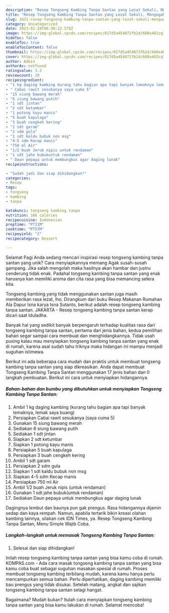 ```yaml
---
description: "Resep Tongseng Kambing Tanpa Santan yang Lezat Sekali, Mengugah Selera"
title: "Resep Tongseng Kambing Tanpa Santan yang Lezat Sekali, Mengugah Selera"
slug: 1621-resep-tongseng-kambing-tanpa-santan-yang-lezat-sekali-mengugah-selera
category: Uncategorized
date: 2023-02-28T06:30:22.579Z
image: https://img-global.cpcdn.com/recipes/017d5a454872fb2d/680x482cq70/tongseng-kambing-tanpa-santan-foto-resep-utama.jpg
hideToc: false
enableToc: true
enableTocContent: false
thumbnail: https://img-global.cpcdn.com/recipes/017d5a454872fb2d/680x482cq70/tongseng-kambing-tanpa-santan-foto-resep-utama.jpg
cover: https://img-global.cpcdn.com/recipes/017d5a454872fb2d/680x482cq70/tongseng-kambing-tanpa-santan-foto-resep-utama.jpg
author: Admin
authorAv: notfound
ratingvalue: 3.2
reviewcount: 20
recipeingredient:
- "1 kg daging kambing kurang tahu bagian apa tapi banyak lemaknya lemak saya buang"
- " Cabai rawit sesukanya saya cuma 5"
- "15 siung bawang merah"
- "6 siung bawang putih"
- "1 sdt jintan"
- "2 sdt ketumbar"
- "1 potong kayu manis"
- "5 buah kapulaga"
- "3 buah cengkeh kering"
- "1 sdt garam"
- "2 sdm gula"
- "1 sdt kaldu bubuk non msg"
- "4-5 sdm Kecap manis"
- "750 ml Air"
- "1/2 buah Jeruk nipis untuk rendaman"
- "1 sdt jahe bubukuntuk rendaman"
- " Daun pepaya untuk membungkus agar daging lunak"
recipeinstructions:

- "Sudah jadi dan siap dihidangkan!"
categories:
- Resep
tags:
- tongseng
- kambing
- tanpa

katakunci: tongseng kambing tanpa 
nutrition: 166 calories
recipecuisine: Indonesian
preptime: "PT11M"
cooktime: "PT57M"
recipeyield: "2"
recipecategory: Dessert

---
```



Selamat Pagi Anda sedang mencari inspirasi resep tongseng kambing tanpa santan yang unik? Cara menyiapkannya memang Agak susah-susah gampang. Jika salah mengolah maka hasilnya akan hambar dan justru cenderung tidak enak. Padahal tongseng kambing tanpa santan yang enak harusnya kan memiliki aroma dan cita rasa yang bisa memancing selera kita.


Tongseng kambing yang tidak menggunakan santan juga masih memberikan rasa lezat, lho. Dirangkum dari buku Resep Makanan Rumahan Ala Dapur Isna karya Isna Sutanto, berikut adalah resep tongseng kambing tanpa santan. JAKARTA - Resep tongseng kambing tanpa santan kerap dicari saat Iduladha.

Banyak hal yang sedikit banyak berpengaruh terhadap kualitas rasa dari tongseng kambing tanpa santan, pertama dari jenis bahan, kedua pemilihan bahan segar sampai cara membuat dan menghidangkannya. Tidak usah pusing kalau mau menyiapkan tongseng kambing tanpa santan yang enak di rumah, karena asal sudah tahu triknya maka hidangan ini mampu menjadi suguhan istimewa.


Berikut ini ada beberapa cara mudah dan praktis untuk membuat tongseng kambing tanpa santan yang siap dikreasikan. Anda dapat membuat Tongseng Kambing Tanpa Santan menggunakan 17 jenis bahan dan 0 langkah pembuatan. Berikut ini cara untuk menyiapkan hidangannya.

<!--inarticleads1-->

##### Bahan-bahan dan bumbu yang dibutuhkan untuk menyiapkan Tongseng Kambing Tanpa Santan:

1. Ambil 1 kg daging kambing (kurang tahu bagian apa tapi banyak lemaknya, lemak saya buang)
1. Persiapkan  Cabai rawit sesukanya (saya cuma 5)
1. Gunakan 15 siung bawang merah
1. Sediakan 6 siung bawang putih
1. Sediakan 1 sdt jintan
1. Siapkan 2 sdt ketumbar
1. Siapkan 1 potong kayu manis
1. Persiapkan 5 buah kapulaga
1. Persiapkan 3 buah cengkeh kering
1. Ambil 1 sdt garam
1. Persiapkan 2 sdm gula
1. Siapkan 1 sdt kaldu bubuk non msg
1. Siapkan 4-5 sdm Kecap manis
1. Persiapkan 750 ml Air
1. Ambil 1/2 buah Jeruk nipis (untuk rendaman)
1. Gunakan 1 sdt jahe bubuk(untuk rendaman)
1. Sediakan  Daun pepaya untuk membungkus agar daging lunak


Dagingnya lembut dan baunya pun gak prengus. Rasa hidangannya dijamin sedap dan kaya rempah. Namun, apabila tertarik bikin kreasi olahan kambing lainnya, silakan cek IDN Times, ya. Resep Tongseng Kambing Tanpa Santan, Menu Simple Wajib Coba. 

<!--inarticleads2-->

##### Langkah-langkah untuk memasak Tongseng Kambing Tanpa Santan:


1. Selesai dan siap dihidangkan!

Inilah resep tongseng kambing tanpa santan yang bisa kamu coba di rumah. KOMPAS.com - Ada cara masak tongseng kambing tanpa santan yang bisa kamu coba buat sebagai suguhan masakan spesial di rumah. Proses membuat tongseng kambing terbilang mudah, karena kamu hanya perlu mencampurkan semua bahan. Perlu diperhatikan, daging kambing memiliki bau prengus yang tidak disukai. Setelah matang, angkat dan sajikan tongseng kambing tanpa santan selagi hangat. 

Bagaimana? Mudah bukan? Itulah cara menyiapkan tongseng kambing tanpa santan yang bisa kamu lakukan di rumah. Selamat mencoba!
